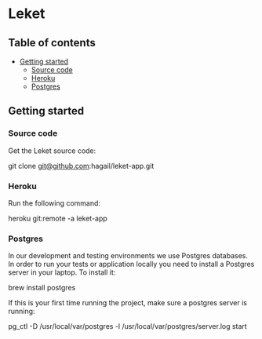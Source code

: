 # Leket

## Table of contents
- [Getting started](#getting_started)
  - [Source code](#source_code)
  - [Heroku](#heroku)
  - [Postgres](#postgres)

<a id="getting_started"></a>
## Getting started

<a id="source_code"></a>
### Source code
Get the Leket source code:

  git clone git@github.com:hagail/leket-app.git

<a id="heroku"></a>
### Heroku
Run the following command:

  heroku git:remote -a leket-app

<a id="postgres"></a>
### Postgres
In our development and testing environments we use Postgres databases. In order to run your tests or application locally you need to install a Postgres server in your laptop. To install it:

  brew install postgres

If this is your first time running the project, make sure a postgres server is running:

  pg_ctl -D /usr/local/var/postgres -l /usr/local/var/postgres/server.log start